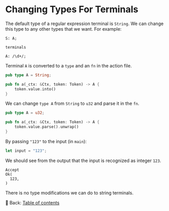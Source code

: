 # Changing Types For Terminals

The default type of a regular expression terminal is `String`.
We can change this type to any other types that we want.
For example:

```text
S: A;

terminals

A: /\d+/;
```

Terminal `A` is converted to a `type` and an `fn` in the action file.

```rust
pub type A = String;

pub fn a(_ctx: &Ctx, token: Token) -> A {
    token.value.into()
}
```

We can change `type A` from `String` to `u32` and parse it in the `fn`.

```rust
pub type A = u32;

pub fn a(_ctx: &Ctx, token: Token) -> A {
    token.value.parse().unwrap()
}
```

By passing `"123"` to the input (in `main`):

```rust
let input = "123";
```

We should see from the output that the input is recognized as integer `123`.

```text
Accept
Ok(
  123,
)
```

There is no type modifications we can do to string terminals.

<!-- :arrow_right:  Next:  -->

:blue_book: Back: [Table of contents](./../README.md)
